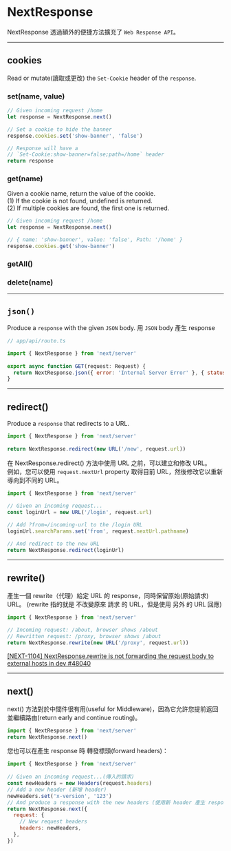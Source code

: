 # NextResponse
NextResponse 透過額外的便捷方法擴充了 `Web Response API`。

---

## cookies
Read or mutate(讀取或更改) the `Set-Cookie` header of the `response`.

### set(name, value)
```js
// Given incoming request /home
let response = NextResponse.next()

// Set a cookie to hide the banner  
response.cookies.set('show-banner', 'false')  

// Response will have a   
// `Set-Cookie:show-banner=false;path=/home` header
return response
```

### get(name)
Given a cookie name, return the value of the cookie.    
(1) If the cookie is not found, undefined is returned.   
(2) If multiple cookies are found, the first one is returned.   

```js
// Given incoming request /home
let response = NextResponse.next()

// { name: 'show-banner', value: 'false', Path: '/home' }
response.cookies.get('show-banner')

```

### getAll()
### delete(name)

---

## `json()`
Produce a `response` with the given `JSON` body.
用 `JSON` body 產生 response

```js
// app/api/route.ts

import { NextResponse } from 'next/server'
 
export async function GET(request: Request) {
  return NextResponse.json({ error: 'Internal Server Error' }, { status: 500 })
}
```

---

## redirect()
Produce a `response` that redirects to a URL.

```js
import { NextResponse } from 'next/server'
 
return NextResponse.redirect(new URL('/new', request.url))
```
在 NextResponse.redirect() 方法中使用 URL 之前，可以建立和修改 URL。   
例如，您可以使用 `request.nextUrl` property 取得目前 URL，然後修改它以重新導向到不同的 URL。

```js
import { NextResponse } from 'next/server'
 
// Given an incoming request...
const loginUrl = new URL('/login', request.url)

// Add ?from=/incoming-url to the /login URL
loginUrl.searchParams.set('from', request.nextUrl.pathname)

// And redirect to the new URL
return NextResponse.redirect(loginUrl)

```

---

## rewrite()

產生一個 rewrite（代理）給定 URL 的 response，同時保留原始(原始請求) URL。
(rewrite 指的就是 不改變原來 請求 的 URL，但是使用 另外 的 URL 回應)

```js
import { NextResponse } from 'next/server'
 
// Incoming request: /about, browser shows /about
// Rewritten request: /proxy, browser shows /about
return NextResponse.rewrite(new URL('/proxy', request.url))

```

[[NEXT-1104] NextResponse.rewrite is not forwarding the request body to external hosts in dev #48040](https://github.com/vercel/next.js/issues/48040)

---

## next()
next() 方法對於中間件很有用(useful for Middleware)，因為它允許您提前返回並繼續路由(return early and continue routing)。

```js
import { NextResponse } from 'next/server'
return NextResponse.next()
```

您也可以在產生 response 時 轉發標頭(forward headers)：

```js
import { NextResponse } from 'next/server'
 
// Given an incoming request...(傳入的請求)
const newHeaders = new Headers(request.headers)
// Add a new header (新增 header)
newHeaders.set('x-version', '123')
// And produce a response with the new headers (使用新 header 產生 response)
return NextResponse.next({
  request: {
    // New request headers
    headers: newHeaders,
  },
})

```


